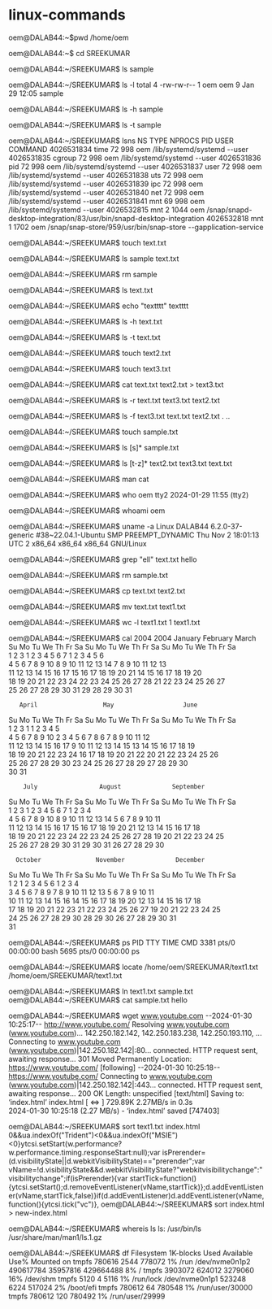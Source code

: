 # linux-commands
oem@DALAB44:~$pwd
/home/oem

oem@DALAB44:~$ cd SREEKUMAR

oem@DALAB44:~/SREEKUMAR$ ls
sample

oem@DALAB44:~/SREEKUMAR$ ls -l
total 4
-rw-rw-r-- 1 oem oem 9 Jan 29 12:05 sample

oem@DALAB44:~/SREEKUMAR$ ls -h
sample

oem@DALAB44:~/SREEKUMAR$ ls -t
sample

oem@DALAB44:~/SREEKUMAR$ lsns
        NS TYPE   NPROCS   PID USER COMMAND
4026531834 time       72   998 oem  /lib/systemd/systemd --user
4026531835 cgroup     72   998 oem  /lib/systemd/systemd --user
4026531836 pid        72   998 oem  /lib/systemd/systemd --user
4026531837 user       72   998 oem  /lib/systemd/systemd --user
4026531838 uts        72   998 oem  /lib/systemd/systemd --user
4026531839 ipc        72   998 oem  /lib/systemd/systemd --user
4026531840 net        72   998 oem  /lib/systemd/systemd --user
4026531841 mnt        69   998 oem  /lib/systemd/systemd --user
4026532815 mnt         2  1044 oem  /snap/snapd-desktop-integration/83/usr/bin/snapd-desktop-integration
4026532818 mnt         1  1702 oem  /snap/snap-store/959/usr/bin/snap-store --gapplication-service

oem@DALAB44:~/SREEKUMAR$ touch text.txt

oem@DALAB44:~/SREEKUMAR$ ls
sample  text.txt

oem@DALAB44:~/SREEKUMAR$ rm sample

oem@DALAB44:~/SREEKUMAR$ ls
text.txt

oem@DALAB44:~/SREEKUMAR$ echo "textttt"
textttt

oem@DALAB44:~/SREEKUMAR$ ls -h
text.txt

oem@DALAB44:~/SREEKUMAR$ ls -t
text.txt

oem@DALAB44:~/SREEKUMAR$ touch text2.txt

oem@DALAB44:~/SREEKUMAR$ touch text3.txt

oem@DALAB44:~/SREEKUMAR$ cat text.txt text2.txt > text3.txt

oem@DALAB44:~/SREEKUMAR$ ls -r
text.txt  text3.txt  text2.txt

oem@DALAB44:~/SREEKUMAR$ ls -f
text3.txt  text.txt  text2.txt  .  ..

oem@DALAB44:~/SREEKUMAR$ touch sample.txt

oem@DALAB44:~/SREEKUMAR$ ls [s]*
sample.txt

oem@DALAB44:~/SREEKUMAR$ ls [t-z]*
text2.txt  text3.txt  text.txt

oem@DALAB44:~/SREEKUMAR$ man cat

oem@DALAB44:~/SREEKUMAR$ who
oem      tty2         2024-01-29 11:55 (tty2)

oem@DALAB44:~/SREEKUMAR$ whoami
oem

oem@DALAB44:~/SREEKUMAR$ uname -a
Linux DALAB44 6.2.0-37-generic #38~22.04.1-Ubuntu SMP PREEMPT_DYNAMIC Thu Nov  2 18:01:13 UTC 2 x86_64 x86_64 x86_64 GNU/Linux

oem@DALAB44:~/SREEKUMAR$ grep "ell" text.txt
hello

oem@DALAB44:~/SREEKUMAR$ rm sample.txt

oem@DALAB44:~/SREEKUMAR$ cp text.txt text2.txt 

oem@DALAB44:~/SREEKUMAR$ mv text.txt text1.txt

oem@DALAB44:~/SREEKUMAR$ wc -l text1.txt
1 text1.txt

oem@DALAB44:~/SREEKUMAR$ cal 2004
                            2004
      January               February               March          
Su Mo Tu We Th Fr Sa  Su Mo Tu We Th Fr Sa  Su Mo Tu We Th Fr Sa  
             1  2  3   1  2  3  4  5  6  7      1  2  3  4  5  6  
 4  5  6  7  8  9 10   8  9 10 11 12 13 14   7  8  9 10 11 12 13  
11 12 13 14 15 16 17  15 16 17 18 19 20 21  14 15 16 17 18 19 20  
18 19 20 21 22 23 24  22 23 24 25 26 27 28  21 22 23 24 25 26 27  
25 26 27 28 29 30 31  29                    28 29 30 31           
                                                                  

       April                  May                   June          
Su Mo Tu We Th Fr Sa  Su Mo Tu We Th Fr Sa  Su Mo Tu We Th Fr Sa  
             1  2  3                     1         1  2  3  4  5  
 4  5  6  7  8  9 10   2  3  4  5  6  7  8   6  7  8  9 10 11 12  
11 12 13 14 15 16 17   9 10 11 12 13 14 15  13 14 15 16 17 18 19  
18 19 20 21 22 23 24  16 17 18 19 20 21 22  20 21 22 23 24 25 26  
25 26 27 28 29 30     23 24 25 26 27 28 29  27 28 29 30           
                      30 31                                       

        July                 August              September        
Su Mo Tu We Th Fr Sa  Su Mo Tu We Th Fr Sa  Su Mo Tu We Th Fr Sa  
             1  2  3   1  2  3  4  5  6  7            1  2  3  4  
 4  5  6  7  8  9 10   8  9 10 11 12 13 14   5  6  7  8  9 10 11  
11 12 13 14 15 16 17  15 16 17 18 19 20 21  12 13 14 15 16 17 18  
18 19 20 21 22 23 24  22 23 24 25 26 27 28  19 20 21 22 23 24 25  
25 26 27 28 29 30 31  29 30 31              26 27 28 29 30        
                                                                  

      October               November              December        
Su Mo Tu We Th Fr Sa  Su Mo Tu We Th Fr Sa  Su Mo Tu We Th Fr Sa  
                1  2      1  2  3  4  5  6            1  2  3  4  
 3  4  5  6  7  8  9   7  8  9 10 11 12 13   5  6  7  8  9 10 11  
10 11 12 13 14 15 16  14 15 16 17 18 19 20  12 13 14 15 16 17 18  
17 18 19 20 21 22 23  21 22 23 24 25 26 27  19 20 21 22 23 24 25  
24 25 26 27 28 29 30  28 29 30              26 27 28 29 30 31     
31                                                                

oem@DALAB44:~/SREEKUMAR$ ps
    PID TTY          TIME CMD
   3381 pts/0    00:00:00 bash
   5695 pts/0    00:00:00 ps

oem@DALAB44:~/SREEKUMAR$ locate /home/oem/SREEKUMAR/text1.txt
/home/oem/SREEKUMAR/text1.txt

oem@DALAB44:~/SREEKUMAR$ ln text1.txt sample.txt
oem@DALAB44:~/SREEKUMAR$ cat sample.txt
hello

oem@DALAB44:~/SREEKUMAR$ wget www.youtube.com
--2024-01-30 10:25:17--  http://www.youtube.com/
Resolving www.youtube.com (www.youtube.com)... 142.250.182.142, 142.250.183.238, 142.250.193.110, ...
Connecting to www.youtube.com (www.youtube.com)|142.250.182.142|:80... connected.
HTTP request sent, awaiting response... 301 Moved Permanently
Location: https://www.youtube.com/ [following]
--2024-01-30 10:25:18--  https://www.youtube.com/
Connecting to www.youtube.com (www.youtube.com)|142.250.182.142|:443... connected.
HTTP request sent, awaiting response... 200 OK
Length: unspecified [text/html]
Saving to: ‘index.html’
index.html                                             [  <=>                                                                                                           ] 729.89K  2.27MB/s    in 0.3s    
2024-01-30 10:25:18 (2.27 MB/s) - ‘index.html’ saved [747403]

oem@DALAB44:~/SREEKUMAR$ sort text1.txt index.html
0&&ua.indexOf("Trident")<0&&ua.indexOf("MSIE")<0}ytcsi.setStart(w.performance?w.performance.timing.responseStart:null);var isPrerender=(d.visibilityState||d.webkitVisibilityState)=="prerender";var vName=!d.visibilityState&&d.webkitVisibilityState?"webkitvisibilitychange":"visibilitychange";if(isPrerender){var startTick=function(){ytcsi.setStart();d.removeEventListener(vName,startTick)};d.addEventListener(vName,startTick,false)}if(d.addEventListener)d.addEventListener(vName,function(){ytcsi.tick("vc")},
oem@DALAB44:~/SREEKUMAR$ sort index.html > new-index.html

oem@DALAB44:~/SREEKUMAR$ whereis ls
ls: /usr/bin/ls /usr/share/man/man1/ls.1.gz


oem@DALAB44:~/SREEKUMAR$ df
Filesystem     1K-blocks     Used Available Use% Mounted on
tmpfs             780616     2544    778072   1% /run
/dev/nvme0n1p2 490617784 35957816 429664488   8% /
tmpfs            3903072   624012   3279060  16% /dev/shm
tmpfs               5120        4      5116   1% /run/lock
/dev/nvme0n1p1    523248     6224    517024   2% /boot/efi
tmpfs             780612       64    780548   1% /run/user/30000
tmpfs             780612      120    780492   1% /run/user/29999
